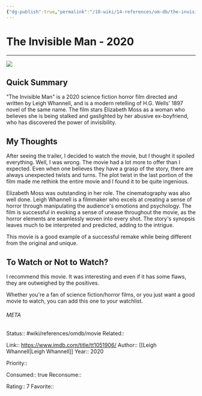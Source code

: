 ```yaml
---
{"dg-publish":true,"permalink":"/10-wiki/14-references/om-db/the-invisible-man-2020/","title":"The Invisible Man","tags":["mediaDB/tv/movie"]}
---
```



# The Invisible Man - 2020
---
![](https://m.media-amazon.com/images/M/MV5BZjFhM2I4ZDYtZWMwNC00NTYzLWE3MDgtNjgxYmM3ZWMxYmVmXkEyXkFqcGdeQXVyMTkxNjUyNQ@@._V1_SX300.jpg)


## Quick Summary
"The Invisible Man" is a 2020 science fiction horror film directed and written by Leigh Whannell, and is a modern retelling of H.G. Wells' 1897 novel of the same name. The film stars Elizabeth Moss as a woman who believes she is being stalked and gaslighted by her abusive ex-boyfriend, who has discovered the power of invisibility.

## My Thoughts
After seeing the trailer, I decided to watch the movie, but I thought it spoiled everything. Well, I was wrong. The movie had a lot more to offer than I expected. Even when one believes they have a grasp of the story, there are always unexpected twists and turns. The plot twist in the last portion of the film made me rethink the entire movie and I found it to be quite ingenious.

Elizabeth Moss was outstanding in her role. The cinematography was also well done. Leigh Whannell is a filmmaker who excels at creating a sense of horror through manipulating the audience's emotions and psychology. The film is successful in evoking a sense of unease throughout the movie, as the horror elements are seamlessly woven into every shot. The story's synopsis leaves much to be interpreted and predicted, adding to the intrigue.


This movie is a good example of a successful remake while being different from the original and unique.

## To Watch or Not to Watch?
I recommend this movie. It was interesting and even if it has some flaws, they are outweighed by the positives.

Whether you're a fan of science fiction/horror films, or you just want a good movie to watch, you can add this one to your watchlist.




###### META
Status:: #wiki/references/omdb/movie
Related:: 

Link:: https://www.imdb.com/title/tt1051906/
Author:: [[Leigh Whannell\|Leigh Whannell]]
Year:: 2020

Priority:: 

Consumed:: true
Reconsume:: 

Rating:: 7
Favorite:: 
